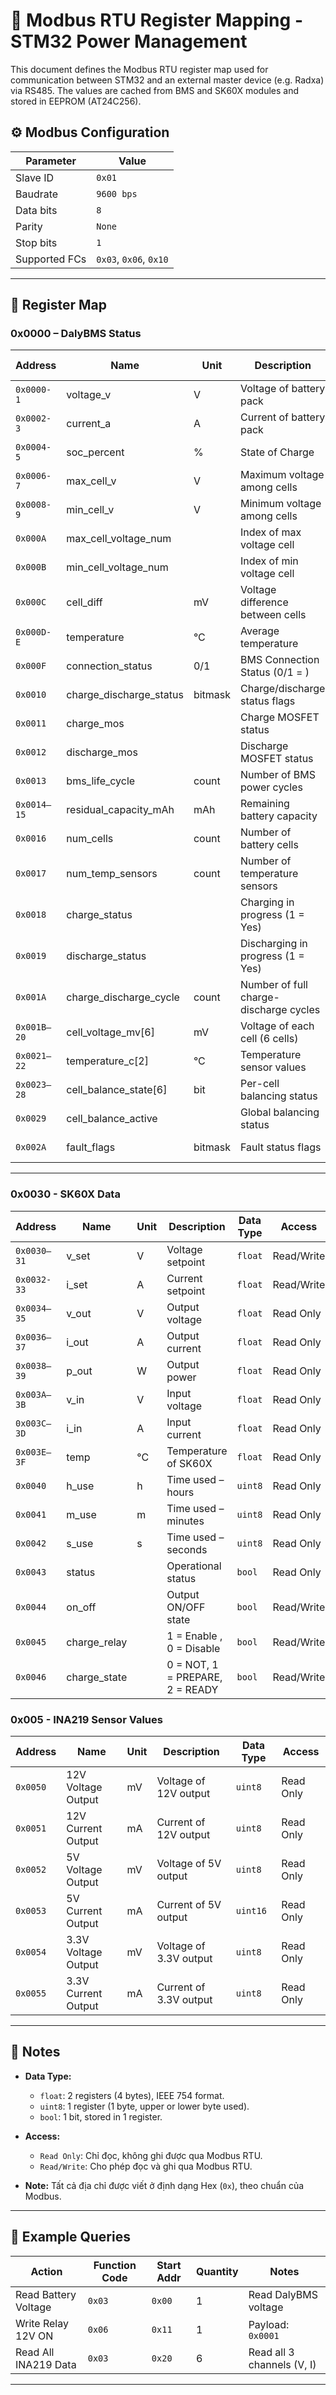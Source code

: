 # 📘 Modbus RTU Register Mapping - STM32 Power Management

This document defines the Modbus RTU register map used for communication between STM32 and an external master device (e.g. Radxa) via RS485. The values are cached from BMS and SK60X modules and stored in EEPROM (AT24C256).

## ⚙️ Modbus Configuration

| Parameter      | Value         |
|----------------|---------------|
| Slave ID       | `0x01`        |
| Baudrate       | `9600 bps`    |
| Data bits      | `8`           |
| Parity         | `None`        |
| Stop bits      | `1`           |
| Supported FCs  | `0x03`, `0x06`, `0x10` |

---

## 📑 Register Map
### 0x0000 – DalyBMS Status

| Address  | Name | Unit | Description | Data Type | Access |
|---------|------|------|-------------|-----------|--------|
| `0x0000-1` | voltage_v | V | Voltage of battery pack | `float` | Read Only |
| `0x0002-3` | current_a | A | Current of battery pack | `float` | Read Only |
| `0x0004-5` | soc_percent | % | State of Charge | `float` | Read Only |
| `0x0006-7` | max_cell_v | V | Maximum voltage among cells | `float` | Read Only |
| `0x0008-9` | min_cell_v | V | Minimum voltage among cells | `float` | Read Only |
| `0x000A` | max_cell_voltage_num | | Index of max voltage cell | `uint8` | Read Only |
| `0x000B` | min_cell_voltage_num | | Index of min voltage cell | `uint8` | Read Only |
| `0x000C` | cell_diff | mV | Voltage difference between cells | `uint8` | Read Only |
| `0x000D-E` | temperature | °C | Average temperature | `float` | Read Only |
| `0x000F` | connection_status | 0/1 | BMS Connection Status (0/1 = ) | `bool` | Read Only |
| `0x0010` | charge_discharge_status| bitmask | Charge/discharge status flags               | uint8     | Read Only  |
| `0x0011` | charge_mos || Charge MOSFET status | `bool` | Read Only |
| `0x0012` | discharge_mos || Discharge MOSFET status | `bool` | Read Only |
| `0x0013` | bms_life_cycle | count | Number of BMS power cycles | `uint8` | Read Only |
| `0x0014–15` | residual_capacity_mAh | mAh | Remaining battery capacity | float | Read Only |
| `0x0016` | num_cells | count | Number of battery cells | `uint8` | Read Only  |
| `0x0017` | num_temp_sensors | count | Number of temperature sensors | `uint8 ` | Read Only |
| `0x0018` | charge_status || Charging in progress (1 = Yes) | `bool` | Read Only |
| `0x0019` | discharge_status || Discharging in progress (1 = Yes) | `bool` | Read Only |
| `0x001A` | charge_discharge_cycle | count | Number of full charge-discharge cycles | `uint8` | Read Only  |
| `0x001B–20` | cell_voltage_mv[6] | mV | Voltage of each cell (6 cells) | `uint8[6]` | Read Only |
| `0x0021–22` | temperature_c[2] | °C | Temperature sensor values | `uint8[2]` | Read Only |
| `0x0023–28` | cell_balance_state[6] | bit | Per-cell balancing status | `bool[6]` | Read Only |
| `0x0029` | cell_balance_active | | Global balancing status | `bool` | Read Only |
| `0x002A` | fault_flags | bitmask | Fault status flags | `uint8` | Read Only |

---

### 0x0030 - SK60X Data
| Address | Name | Unit | Description | Data Type | Access |
|---------|------|------|-------------|-----------|--------|
| `0x0030–31`| v_set | V | Voltage setpoint | `float` | Read/Write |
| `0x0032-33`| i_set | A | Current setpoint | `float` | Read/Write |
| `0x0034–35`| v_out | V | Output voltage | `float` | Read Only |
| `0x0036–37`| i_out | A | Output current | `float` | Read Only |
| `0x0038–39`| p_out | W | Output power   | `float` | Read Only |
| `0x003A–3B`| v_in  | V | Input voltage  | `float` | Read Only |
| `0x003C–3D`| i_in  | A | Input current  | `float` | Read Only |
| `0x003E–3F`| temp | °C | Temperature of SK60X | `float` | Read Only |
| `0x0040` | h_use | h | Time used – hours | `uint8` | Read Only |
| `0x0041` | m_use | m | Time used – minutes | `uint8` | Read Only |
| `0x0042` | s_use | s | Time used – seconds | `uint8` | Read Only |
| `0x0043` | status | | Operational status | `bool` | Read Only |
| `0x0044` | on_off | | Output ON/OFF state | `bool` | Read/Write |
| `0x0045` | charge_relay | | 1 = Enable , 0 = Disable | `bool` | Read/Write |
| `0x0046` | charge_state | | 0 = NOT, 1 = PREPARE, 2 = READY | `bool` | Read/Write |



### 0x005 - INA219 Sensor Values 

| Address | Name | Unit | Description | Data Type | Access    |
|---------|------|------|-------------|-----------|-----------|
| `0x0050` | 12V Voltage Output | mV | Voltage of 12V output | `uint8` | Read Only |
| `0x0051` | 12V Current Output | mA | Current of 12V output | `uint8` | Read Only |
| `0x0052` | 5V Voltage Output | mV | Voltage of 5V output | `uint8` | Read Only |
| `0x0053` | 5V Current Output | mA | Current of 5V output | `uint16`  | Read Only |
| `0x0054` | 3.3V Voltage Output | mV | Voltage of 3.3V output | `uint8`  | Read Only |
| `0x0055` | 3.3V Current Output | mA | Current of 3.3V output  | `uint8`  | Read Only |

---

## 📝 Notes

- **Data Type:**
  - `float`: 2 registers (4 bytes), IEEE 754 format.
  - `uint8`: 1 register (1 byte, upper or lower byte used).
  - `bool`: 1 bit, stored in 1 register.

- **Access:**
  - `Read Only`: Chỉ đọc, không ghi được qua Modbus RTU.
  - `Read/Write`: Cho phép đọc và ghi qua Modbus RTU.

- **Note:** Tất cả địa chỉ được viết ở định dạng Hex (`0x`), theo chuẩn của Modbus.


---

## 🔁 Example Queries

| Action                 | Function Code | Start Addr | Quantity | Notes                      |
|------------------------|----------------|------------|----------|----------------------------|
| Read Battery Voltage   | `0x03`         | `0x00`     | 1        | Read DalyBMS voltage       |
| Write Relay 12V ON     | `0x06`         | `0x11`     | 1        | Payload: `0x0001`          |
| Read All INA219 Data   | `0x03`         | `0x20`     | 6        | Read all 3 channels (V, I) |

---

